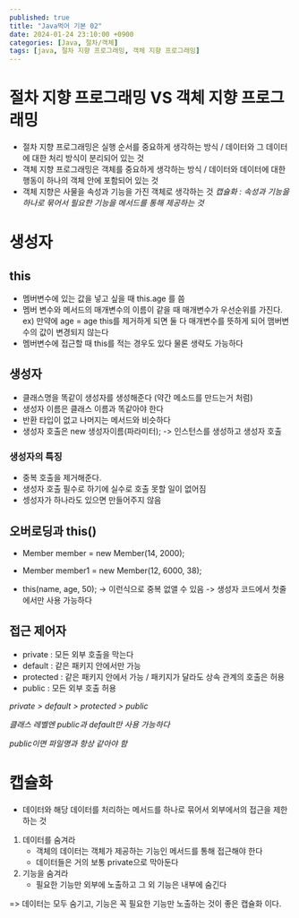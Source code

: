 ```yaml
---
published: true
title: "Java먹어 기본 02"
date: 2024-01-24 23:10:00 +0900
categories: [Java, 절차/객체]
tags: [java, 절차 지향 프로그래밍, 객체 지향 프로그래밍]
---
```




# 절차 지향 프로그래밍 VS 객체 지향 프로그래밍
- 절차 지향 프로그래밍은 실행 순서를 중요하게 생각하는 방식 / 데이터와 그 데이터에 대한 처리 방식이 분리되어 있는 것
- 객체 지향 프로그래밍은 객체를 중요하게 생각하는 방식 / 데이터와 데이터에 대한 행동이 하나의 객체 안에 포함되어 있는 것
- 객체 지향은 사물을 속성과 기능을 가진 객체로 생각하는 것
*캡슐화 : 속성과 기능을 하나로 묶어서 필요한 기능을 메서드를 통해 제공하는 것*


# 생성자

## this 
- 멤버변수에 있는 값을 넣고 싶을 때 this.age 를 씀
- 멤버 변수와 메서드의 매개변수의 이름이 같을 때 매개변수가 우선순위를 가진다.
ex) 만약에 age = age this를 제거하게 되면 둘 다 매개변수를 뜻하게 되어 맴버변수의 값이 변경되지 않는다
- 멤버변수에 접근할 때 this를 적는 경우도 있다 물론 생략도 가능하다

## 생성자
- 클래스명을 똑같이 생성자를 생성해준다 (약간 메소드를 만드는거 처럼)
- 생성자 이름은 클래스 이름과 똑같아야 한다
- 반환 타입이 없고 나머지는 메서드와 비슷하다
- 생성자 호출은 new 생성자이름(파라미터); -> 인스턴스를 생성하고 생성자 호출

### 생성자의 특징
- 중복 호출을 제거해준다.
- 생성자 호출 필수로 하기에 실수로 호출 못할 일이 없어짐
- 셍성자가 하나라도 있으면 만들어주지 않음


## 오버로딩과 this()
- Member member = new Member(14, 2000);
- Member member1 = new Member(12, 6000, 38);

- this(name, age, 50); -> 이런식으로 중복 없앨 수 있음
-> 생성자 코드에서 첫줄에서만 사용 가능하다


## 접근 제어자
- private : 모든 외부 호출을 막는다
- default : 같은 패키지 안에서만 가능
- protected : 같은 패키지 안에서 가능 / 패키지가 달라도 상속 관계의 호출은 허용
- public : 모든 외부 호출 허용

*private > default > protected > public*

*클래스 레벨엔 public과 default만 사용 가능하다*

*public이면 파일명과 항상 같아야 함*


 # 캡슐화
- 데이터와 해당 데이터를 처리하는 메서드를 하나로 묶어서 외부에서의 접근을 제한하는 것
1. 데이터를 숨겨라
   - 객체의 데이터는 객체가 제공하는 기능인 메서드를 통해 접근해야 한다
   - 데이터들은 거의 보통 private으로 막아둔다
2. 기능을 숨겨라
   - 필요한 기능만 외부에 노출하고 그 외 기능은 내부에 숨긴다

=> 데이터는 모두 숨기고, 기능은 꼭 필요한 기능만 노출하는 것이 좋은 캡슐화 이다.





